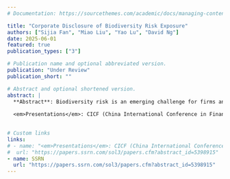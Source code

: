 ```yaml
---
# Documentation: https://sourcethemes.com/academic/docs/managing-content/

title: "Corporate Disclosure of Biodiversity Risk Exposure"
authors: ["Sijia Fan", "Miao Liu", "Yao Lu", "David Ng"]
date: 2025-06-01
featured: true
publication_types: ["3"]

# Publication name and optional abbreviated version.
publication: "Under Review"
publication_short: ""

# Abstract and optional shortened version.
abstract: |
  **Abstract**: Biodiversity risk is an emerging challenge for firms and a growing concern for investors. We evaluate how companies disclose biodiversity risk exposure in their 10-K filings and how these disclosures shape investor perceptions. Using a two-step approach that combines natural language processing and large language models, we identify and classify voluntary disclosure of exposure to biodiversity risk as either direct (explicit acknowledgments of exposure) or indirect (implied exposure embedded in business discussions). We find that firms are more likely to disclose biodiversity risk exposure, particularly through direct disclosure, when institutional ownership is higher and when local stakeholder pressure intensifies. While managers tend to issue direct disclosures in response to information demand, investors react more strongly to indirect disclosures, especially when these disclosures appear for the first time. This divergence underscores a tension in disclosure preferences for exposure to emerging and rapidly evolving risks such as biodiversity: managers prioritize "reliability" and disclose only when confident, whereas investors value "relevance" and respond more strongly to timely, even if less definitive, signals.
  
  <em>Presentations</em>: CICF (China International Conference in Finance) 2025; SMU SOAR Accounting Symposium 2024*; 2024 HKUST Conference Accounting Research Symposium*; Cornell Accounting Brown Bag*
  

# Custom links
links:
# - name: "<em>Presentations</em>: CICF (China International Conference in Finance) 2025; SMU SOAR Accounting Symposium 2024*; 2024 HKUST Conference Accounting Research Symposium*; Cornell Accounting Brown Bag*"
#  url: "https://papers.ssrn.com/sol3/papers.cfm?abstract_id=5398915"
- name: SSRN
  url: "https://papers.ssrn.com/sol3/papers.cfm?abstract_id=5398915"
---
```

